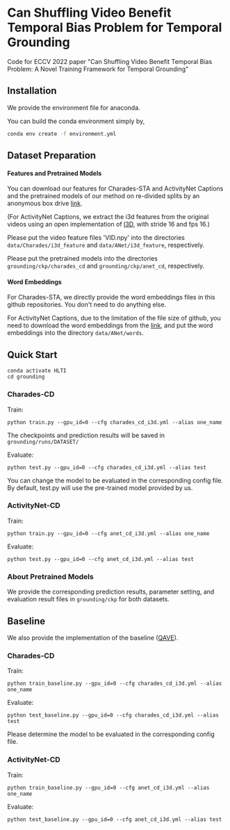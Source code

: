 # Can Shuffling Video Benefit Temporal Bias Problem for Temporal Grounding

Code for ECCV 2022 paper "Can Shuffling Video Benefit Temporal Bias Problem: A Novel Training Framework for Temporal Grounding"


## Installation
We provide the environment file for anaconda.

You can build the conda environment simply by,
```bash
conda env create -f environment.yml
```

## Dataset Preparation
#### Features and Pretrained Models
You can download our features for Charades-STA and ActivityNet Captions and the pretrained models of our method 
on re-divided splits by an anonymous box drive [link](https://app.box.com/s/t0e3uu8qhpvbpo70qheb7w7i1lj8frqc).

(For ActivityNet Captions, we extract the i3d features from the original videos 
using an open implementation of [I3D](https://github.com/piergiaj/pytorch-i3d), with stride 16 and fps 16.)

Please put the video feature files 'VID.npy' into the directories
`data/Charades/i3d_feature` and `data/ANet/i3d_feature`, respectively.

Please put the pretrained models into the directories `grounding/ckp/charades_cd` and `grounding/ckp/anet_cd`, respectively.
#### Word Embeddings
For Charades-STA, we directly provide the word embeddings files in this github repositories. You don't need to do anything else.

For ActivityNet Captions, due to the limitation of the file size of github,
you need to download the word embeddings from the [link](https://app.box.com/s/t0e3uu8qhpvbpo70qheb7w7i1lj8frqc), 
and put the word embeddings into the directory `data/ANet/words`.


## Quick Start
```
conda activate HLTI
cd grounding
```


### Charades-CD

Train:
```
python train.py --gpu_id=0 --cfg charades_cd_i3d.yml --alias one_name
```
The checkpoints and prediction results will be saved in `grounding/runs/DATASET/`

Evaluate:
```
python test.py --gpu_id=0 --cfg charades_cd_i3d.yml --alias test
```

You can change the model to be evaluated in the corresponding config file. By default, test.py will use the pre-trained model provided by us.

### ActivityNet-CD

Train:
```
python train.py --gpu_id=0 --cfg anet_cd_i3d.yml --alias one_name
```
Evaluate:
```
python test.py --gpu_id=0 --cfg anet_cd_i3d.yml --alias test
```

### About Pretrained Models

We provide the corresponding prediction results, parameter setting, and evaluation result files
in `grounding/ckp` for both datasets.

## Baseline

We also provide the implementation of the baseline ([QAVE](https://dl.acm.org/doi/abs/10.1016/j.neucom.2022.01.085)).

### Charades-CD

Train:
```
python train_baseline.py --gpu_id=0 --cfg charades_cd_i3d.yml --alias one_name
```
Evaluate:
```
python test_baseline.py --gpu_id=0 --cfg charades_cd_i3d.yml --alias test
```

Please determine the model to be evaluated in the corresponding config file.

### ActivityNet-CD

Train:
```
python train_baseline.py --gpu_id=0 --cfg anet_cd_i3d.yml --alias one_name
```
Evaluate:
```
python test_baseline.py --gpu_id=0 --cfg anet_cd_i3d.yml --alias test
```